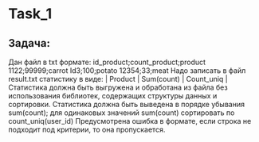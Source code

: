 # Task_1
## Задача: 
Дан файл в txt формате:
id_product;count_product;product
1122;99999;carrot
Id3;100;potato
12354;33;meat
Надо записать в файл result.txt статистику в виде:
| Product  |  Sum(count) | Count_uniq  | 
Статистика должна быть выгружена и обработана из файла без использования библиотек, содержащих структуры данных и сортировки. Статистика должна быть выведена в порядке убывания sum(count); для одинаковых значений sum(count) сортировать по count_uniq(user_id)
Предусмотрена ошибка в формате, если строка не подходит под критерии, то она пропускается. 
